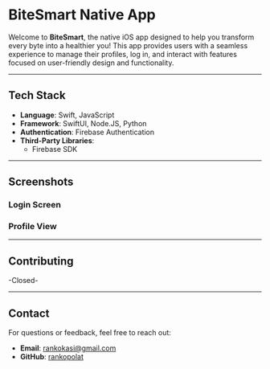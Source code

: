 # **BiteSmart Native App**

Welcome to **BiteSmart**, the native iOS app designed to help you transform every byte into a healthier you! This app provides users with a seamless experience to manage their profiles, log in, and interact with features focused on user-friendly design and functionality.

---

## **Tech Stack**

- **Language**: Swift, JavaScript
- **Framework**: SwiftUI, Node.JS, Python
- **Authentication**: Firebase Authentication
- **Third-Party Libraries**:
  - Firebase SDK

---

## **Screenshots**

### Login Screen

### Profile View

---

## **Contributing**

-Closed-

---

## **Contact**

For questions or feedback, feel free to reach out:
- **Email**: rankokasi@gmail.com
- **GitHub**: [rankopolat](https://github.com/rankopolat)
